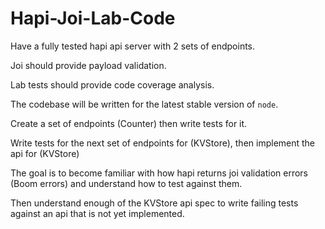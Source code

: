 # Hapi-Joi-Lab-Code

Have a fully tested hapi api server with 2 sets of endpoints.

Joi should provide payload validation.

Lab tests should provide code coverage analysis.

The codebase will be written for the latest stable version of `node`.

Create a set of endpoints (Counter) then write tests for it.

Write tests for the next set of endpoints for (KVStore), then implement the api for (KVStore)

The goal is to become familiar with how hapi returns joi validation errors (Boom errors) and understand how to test against them.

Then understand enough of the KVStore api spec to write failing tests against an api that is not yet implemented.